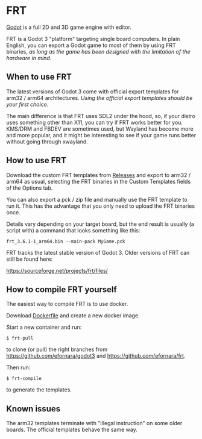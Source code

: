 FRT
===

[Godot](https://godotengine.org) is a full 2D and 3D game engine with editor.

FRT is a Godot 3 "platform" targeting single board computers. In plain English,
you can export a Godot game to most of them by using FRT binaries, *as long as
the game has been designed with the limitation of the hardware in mind*.

## When to use FRT

The latest versions of Godot 3 come with official export templates for
arm32 / arm64 architectures.
*Using the official export templates should be your first choice*.

The main difference is that FRT uses SDL2 under the hood, so, if your distro
uses something other than X11, you can try if FRT works better for you.
KMS/DRM and FBDEV are sometimes used, but Wayland has become more and more
popular, and it might be interesting to see if your game runs better
without going through xwayland.

## How to use FRT

Download the custom FRT templates from
[Releases](https://github.com/efornara/frt/releases)
and export to arm32 / arm64 as usual, selecting the FRT binaries in the
Custom Templates fields of the Options tab.

You can also export a pck / zip file and manually use the FRT template
to run it. This has the advantage that you only need to upload the FRT
binaries once.

Details vary depending on your target board, but the end result is usually
(a script with) a command that looks something like this:

    frt_3.6.1-1_arm64.bin --main-pack MyGame.pck

FRT tracks the latest stable version of Godot 3. Older versions of FRT
can still be found here:

<https://sourceforge.net/projects/frt/files/>

## How to compile FRT yourself

The easiest way to compile FRT is to use docker.

Download [Dockerfile](https://raw.githubusercontent.com/efornara/frt/refs/heads/master/scripts/Dockerfile) and create a new docker image.

Start a new container and run:

    $ frt-pull

to clone (or pull) the right branches from <https://github.com/efornara/godot3>
and <https://github.com/efornara/frt>.

Then run:

    $ frt-compile

to generate the templates.

## Known issues

The arm32 templates terminate with "Illegal instruction" on some older boards.
The official templates behave the same way.

